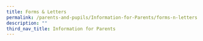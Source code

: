 ```yaml
---
title: Forms & Letters
permalink: /parents-and-pupils/Information-for-Parents/forms-n-letters
description: ""
third_nav_title: Information for Parents
---
```


